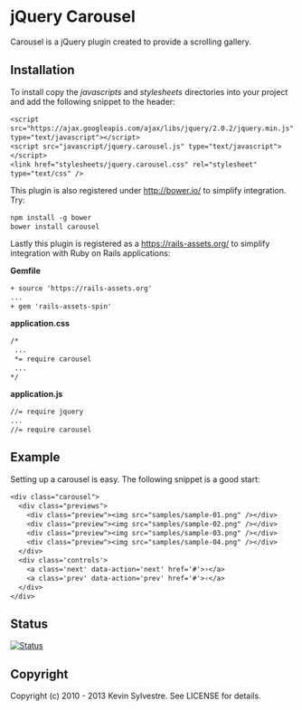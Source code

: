 # jQuery Carousel

Carousel is a jQuery plugin created to provide a scrolling gallery.

## Installation

To install copy the *javascripts* and *stylesheets* directories into your project and add the following snippet to the header:

    <script src="https://ajax.googleapis.com/ajax/libs/jquery/2.0.2/jquery.min.js" type="text/javascript"></script>
    <script src="javascript/jquery.carousel.js" type="text/javascript"></script>
    <link href="stylesheets/jquery.carousel.css" rel="stylesheet" type="text/css" />

This plugin is also registered under http://bower.io/ to simplify integration. Try:

    npm install -g bower
    bower install carousel

Lastly this plugin is registered as a https://rails-assets.org/ to simplify integration with Ruby on Rails applications:

**Gemfile**

    + source 'https://rails-assets.org'
    ...
    + gem 'rails-assets-spin'

**application.css**

    /*
     ...
     *= require carousel
     ...
    */

**application.js**

    //= require jquery
    ...
    //= require carousel

## Example

Setting up a carousel is easy. The following snippet is a good start:
    
    <div class="carousel">
      <div class="previews">
        <div class="preview"><img src="samples/sample-01.png" /></div>
        <div class="preview"><img src="samples/sample-02.png" /></div>
        <div class="preview"><img src="samples/sample-03.png" /></div>
        <div class="preview"><img src="samples/sample-04.png" /></div>
      </div>
      <div class='controls'>
        <a class='next' data-action='next' href='#'>›</a>
        <a class='prev' data-action='prev' href='#'>‹</a>
      </div>
    </div>

## Status

[![Status](https://travis-ci.org/ksylvest/jquery-carousel.png)](https://travis-ci.org/ksylvest/jquery-carousel)


## Copyright

Copyright (c) 2010 - 2013 Kevin Sylvestre. See LICENSE for details.
